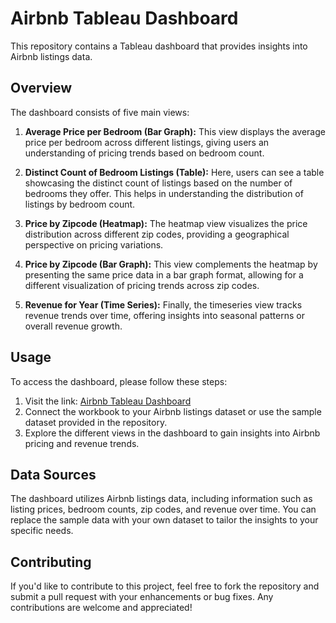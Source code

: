 # Airbnb Tableau Dashboard
This repository contains a Tableau dashboard that provides insights into Airbnb listings data.

## Overview

The dashboard consists of five main views:

1. **Average Price per Bedroom (Bar Graph):** This view displays the average price per bedroom across different listings, giving users an understanding of pricing trends based on bedroom count.

2. **Distinct Count of Bedroom Listings (Table):** Here, users can see a table showcasing the distinct count of listings based on the number of bedrooms they offer. This helps in understanding the distribution of listings by bedroom count.

3. **Price by Zipcode (Heatmap):** The heatmap view visualizes the price distribution across different zip codes, providing a geographical perspective on pricing variations.

4. **Price by Zipcode (Bar Graph):** This view complements the heatmap by presenting the same price data in a bar graph format, allowing for a different visualization of pricing trends across zip codes.

5. **Revenue for Year (Time Series):** Finally, the timeseries view tracks revenue trends over time, offering insights into seasonal patterns or overall revenue growth.

## Usage

To access the dashboard, please follow these steps:

1. Visit the link: [Airbnb Tableau Dashboard](https://public.tableau.com/views/AirbnbFullProject_17117224332050/Dashboard1?:language=en-US&:sid=&:display_count=n&:origin=viz_share_link)
3. Connect the workbook to your Airbnb listings dataset or use the sample dataset provided in the repository.
4. Explore the different views in the dashboard to gain insights into Airbnb pricing and revenue trends.

## Data Sources

The dashboard utilizes Airbnb listings data, including information such as listing prices, bedroom counts, zip codes, and revenue over time. You can replace the sample data with your own dataset to tailor the insights to your specific needs.

## Contributing

If you'd like to contribute to this project, feel free to fork the repository and submit a pull request with your enhancements or bug fixes. Any contributions are welcome and appreciated!
